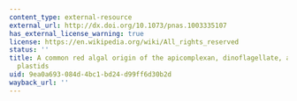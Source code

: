 ```yaml
---
content_type: external-resource
external_url: http://dx.doi.org/10.1073/pnas.1003335107
has_external_license_warning: true
license: https://en.wikipedia.org/wiki/All_rights_reserved
status: ''
title: A common red algal origin of the apicomplexan, dinoflagellate, and heterokont
  plastids
uid: 9ea0a693-084d-4bc1-bd24-d99ff6d30b2d
wayback_url: ''
---
```


